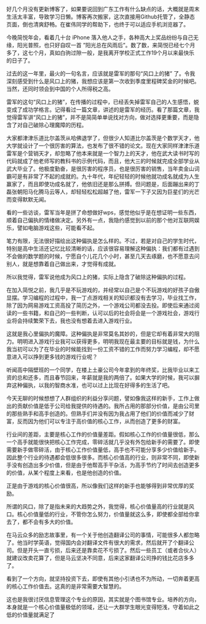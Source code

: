 
好几个月没有更新博客了，如果要说回到广东工作有什么缺点的话，大概就是周末生活太丰富，导致学习日懒。博客再次搬家，这次直接用Github托管了，全静态页面，倒也清爽舒畅。在崔伟同学的帮助下，也终于可以适应手机浏览器了。

今晚简悦年会，看着几十台 iPhone 落入他人之手，各种高大上奖品纷纷与自己无缘，阳光普照，也只好自叹一首 ”阳光总在风雨后”。数了数，来简悦已经七个月多了，这七个月，真如白驹过隙一般，是我离开学校正式工作19个月以来最快乐的日子了。

过去的这一年里，最火的一句名言，应该就是雷军的那句“风口上的猪” 了。令我深刻感受到什么是风口上的猪，我想应该是第一次收到季度里程碑奖金的时候吧。当然，还同时领会到中国的个人所得税之高。

雷军的这句“风口上的猪”，在传播的过程中，已经丢失掉雷军自己的人生感悟，蜕变成了成功学格言。记得看过一篇文章，讲述的是雷军的经历。看了那篇文章，我觉得雷军讲“风口上的猪”，并不是简简单单说找对方向，做对选择更重要，而是隐含了对自己破除心理魔障的历程。

大家都津津乐道比尔盖茨从哈佛退学了，但很少人知道比尔盖茨是个数学天才，他大学就设计了一个很厉害的算法，也发布了很不错的论文。现在大家同样津津乐道雷军是个营销天才，却忽略了他本来就是一个智力上的天才，他在武大读书时写的代码就成了他老师写的教科书的示例代码，而且，他大三的时候就完成全部学业从武大毕业了。他极度勤奋，是很厉害的程序员，也是很厉害的销售，当年卖金山词霸可是有非常了不起的成就的。九十年代，年纪轻轻的时候他就功成名就成为人生赢家了，而且即使功成名就了，他依旧还是那么拼搏。但问题是，后面蹦出来的丁磊张朝阳马化腾马云等人，却轻轻松松超越了他，雷军一下子又因为巨星们的光芒而变得默默无闻。

看的一些访谈，雷军当年是拼了命想做好wps，感觉他似乎是在想证明一些东西，顺着自己偏执的情绪做决定。另外有一点，我隐约感觉到以前的那个他对互联网娱乐，譬如电脑游戏这些，可能看不起。

笔力有限，无法很好描绘出这种偏执是怎么样的。不过，若是对自己的学生时代，特别是高中生活还记忆比较清晰的话，应该很容易理解这种偏执：我们都有过遇到不会做的数学题的时候，宁愿自个儿花几个小时，甚至几天去琢磨，也不愿意去问别人，就是想靠着自己做出来，才觉得有成就。

所以我觉得，雷军说他成为风口上的猪，实际上隐含了破除这种偏执的过程。

在加入简悦之前，我几乎是不玩游戏的，并经常以自己是个不玩游戏的好孩子自傲显摆。学习编程的过程中，我一丁点游戏相关的知识都没有去学习，毕业找工作，除了因为网易游戏工资高投了简历之外，一个游戏公司都没去投。即使后来通过阅读的一些书籍，和自己的一些判断，认可以后的社会将会是一个游戏社会，游戏行业将会持续繁荣下去，我也没有想着去进入游戏行业。

这就是我心里偏执的魔障。这种偏执是非常莫名其妙的，但是它却有着非常大的阻力。明明进入游戏行业我可以获得更多，明明我现在最主要的目标就是钱，为什么我当初可以为了在毕业的时候能找到一份工资不错的工作而努力学习编程，却不愿意进入可以挣到更多钱的游戏行业呢？

听闻高中隔壁班的一个同学，在楼上土豪公司今年拿到的年终奖，比我毕业以来工资的总和还多，而且春节回来，年薪就是我的两倍了。如果大学的时候，我可以摒弃这种偏执，以我的智商水准，也可以过上比现在好得多的生活了吧。

今天无聊的时候想想了人群组织的利益分享问题，譬如像我这样的新手，工作上做出的贡献价值是低于公司给我提供的待遇的。我所占用的那部分价值，是由公司里的那些熟手和高手创造的。但熟手们并没有因为我占用了他们的价值而减少了财富，反而因为他们可以专注于高价值的核心工作，从而创造了更多的财富。

行业间的差距，主要是核心工作的价值量差距。假如核心工作的价值量很低，那么一个高手就能很快把核心工作完成，零碎活就几乎没有外包给新手的需要了。即使需要新手做零碎活，由于核心工作价值量低，高手也不可能分享多少价值给新手。因此整个行业的待遇都会低很多很多。而核心价值高的行业，则非常不同，即使新手没有创造出多少价值，但是由于他帮高手干杂活，为高手节约了时间去创造更多的价值，从某个程度上来看，也是他创造的价值。

正是由于游戏的核心价值很高，所以像我们这样的新手也能够得到非常优厚的奖励。

所谓的风口，除了是指未来的大趋势之外，我觉得，核心价值量高的行业就是风口。核心价值量低的行业，不管你怎么努力，价值量就这么多，即使都全部给你拿去了，都不会有多大的价值。

在马云众多的励志故事里，有一个关于他创造翻译公司的事情，可能很多人都忽略了。他当时学英语，觉得国内会对翻译文件有很大的需求，然后就开了个翻译公司。但是开头一直亏损，后来还是靠卖花不亏损了。然后一些员工（或者合伙人）就建议改卖花算了，但是马云坚决不同意，后来这家翻译公司挣的钱比花店多多了。

看到了一个方向，就坚持投资下去，即使有其他小引诱也不为所动，一切奔着更高的核心工作价值去。这真的是非常需要大智慧的。

这也是我很讨厌信息管理这个专业的原因，其实就是个图书馆专业。培养的方向，本身就是一个核心价值量极低的领域，还让一大群学生眼光变得短浅，守着如此之低的价值量就满足了